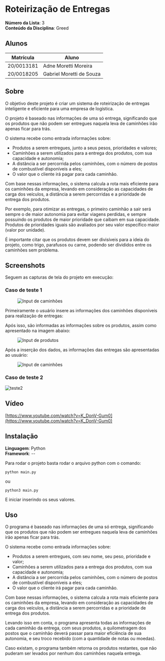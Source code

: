 # Roteirização de Entregas

**Número da Lista**: 3<br>
**Conteúdo da Disciplina**: Greed<br>

## Alunos
|Matrícula | Aluno |
| -- | -- |
| 20/0013181  |  Adne Moretti Moreira |
| 20/0018205  |  Gabriel Moretti de Souza |

## Sobre
O objetivo deste projeto é criar um sistema de roteirização de entregas inteligente e eficiente para uma empresa de logística.

O projeto é baseado nas informações de uma só entrega, significando que os produtos que não podem ser entregues naquela leva de caminhões irão apenas ficar para trás.

O sistema recebe como entrada informações sobre:
- Produtos a serem entregues, junto a seus pesos, prioridades e valores;
- Caminhões a serem utilizados para a entrega dos produtos, com sua capacidade e autonomia;
- A distância a ser percorrida pelos caminhões, com o número de postos de combustível disponíveis a eles;
- O valor que o cliente irá pagar para cada caminhão.

Com base nessas informações, o sistema calcula a rota mais eficiente para os caminhões da empresa, levando em consideração as capacidades de carga dos veículos, a distância a serem percorridas e a prioridade de entrega dos produtos.

Por exemplo, para otimizar as entregas, o primeiro caminhão a sair será sempre o de maior autonomia para evitar viagens perdidas, e sempre possuindo os produtos de maior prioridade que caibam em sua capacidade. Produtos de prioridades iguais são avaliados por seu valor específico maior (valor por unidade).

É importante citar que os produtos devem ser divisíveis para a ideia do projeto, como trigo, parafusos ou carne, podendo ser divididos entre os caminhões sem problema. 

## Screenshots
Seguem as capturas de tela do projeto em execução: 
### Caso de teste 1
  <figure>
    <img src="https://github.com/projeto-de-algoritmos/Greed_Roteirizacao_de_Entregas/assets/64036847/36b86f6f-9be9-499c-8862-8e6a3c78a73c" alt="Input de caminhões">
  </figure>
  
Primeiramente o usuário insere as informações dos caminhões disponíveis para realização de entregas: 

Após isso, são informadas as informações sobre os produtos, assim como apresentado na imagem abaixo: 
  
 <figure>
    <img src="https://github.com/projeto-de-algoritmos/Greed_Roteirizacao_de_Entregas/assets/64036847/2d5483e5-fa35-4d5f-ac22-c9c40d243b36" alt="Input de produtos">
  </figure>

Após a inserção dos dados, as informações das entregas são apresentadas ao usuário: 

 <figure>
    <img src="https://github.com/projeto-de-algoritmos/Greed_Roteirizacao_de_Entregas/assets/64036847/0398cf19-79c9-4365-a7d8-2fd5f0adcf97" alt="Input de caminhões">
  </figure>
   
### Caso de teste 2

![teste2](https://github.com/projeto-de-algoritmos/Greed_Roteirizacao_de_Entregas/assets/64036847/932d0025-3b0f-4dbe-894b-6682a01d8d0e)

## Vídeo

[https://www.youtube.com/watch?v=K_DonV-Gum0](https://www.youtube.com/watch?v=K_DonV-Gum0)

## Instalação 
**Linguagem**: Python<br>
**Framework**: --<br>

Para rodar o projeto basta rodar o arquivo python com o comando: 

```python main.py```

ou

```python3 main.py```

E iniciar inserindo os seus valores. 

## Uso
O programa é baseado nas informações de uma só entrega, significando que os produtos que não podem ser entregues naquela leva de caminhões irão apenas ficar para trás.

O sistema recebe como entrada informações sobre:
- Produtos a serem entregues, com seu nome, seu peso, prioridade e valor;
- Caminhões a serem utilizados para a entrega dos produtos, com sua capacidade e autonomia;
- A distância a ser percorrida pelos caminhões, com o número de postos de combustível disponíveis a eles;
- O valor que o cliente irá pagar para cada caminhão.

Com base nessas informações, o sistema calcula a rota mais eficiente para os caminhões da empresa, levando em consideração as capacidades de carga dos veículos, a distância a serem percorridas e a prioridade de entrega dos produtos.

Levando isso em conta, o programa apresenta todas as informações de cada caminhão da entrega, com seus produtos, a quilometragem dos postos que o caminhão deverá passar para maior eficiência de sua autonomia, e seu troco recebido (com a quantidade de notas ou moedas).

Caso existam, o programa também retorna os produtos restantes, que não puderam ser levados por nenhum dos caminhões naquela entrega.
